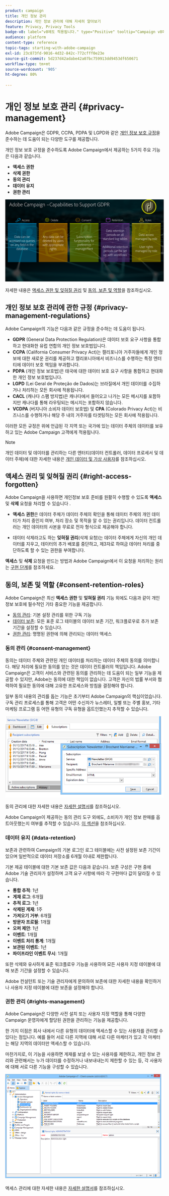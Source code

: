 ```yaml
---
product: campaign
title: 개인 정보 관리
description: 개인 정보 관리에 대해 자세히 알아보기
feature: Privacy, Privacy Tools
badge-v8: label="v8에도 적용됩니다." type="Positive" tooltip="Campaign v8에도 적용됩니다."
audience: platform
content-type: reference
topic-tags: starting-with-adobe-campaign
exl-id: 23c873fd-9016-4d32-842c-772cfff0e23e
source-git-commit: 5d237d42adabe42a07bc759913dd9453df650671
workflow-type: tm+mt
source-wordcount: '905'
ht-degree: 80%

---
```


# 개인 정보 보호 관리 {#privacy-management}


Adobe Campaign은 GDPR, CCPA, PDPA 및 LGPD와 같은 [개인 정보 보호 규정](#privacy-management-regulations)을 준수하는 데 도움이 되는 다양한 도구를 제공합니다.

개인 정보 보호 규정을 준수하도록 Adobe Campaign에서 제공하는 5가지 주요 기능은 다음과 같습니다.

* **액세스 권한**
* **삭제 권한**
* **동의 관리**
* **데이터 유지**
* **권한 관리**

![](assets/privacy-gdpr-use-cases.png)

자세한 내용은 [액세스 권한 및 잊혀질 권리](#right-access-forgotten) 및 [동의, 보존 및 역할](#consent-retention-roles)을 참조하십시오.

<!--This section presents general information on what Privacy management is and the features provided by Adobe Campaign to manage the [Right to Access and Right to be Forgotten](#right-access-forgotten).

It also contains information on important features to manage Privacy ([Consent, Retention and Roles](#consent-retention-roles)), as well as best practices to help you with your Privacy compliance when using Adobe Campaign.-->

## 개인 정보 보호 관리에 관한 규정 {#privacy-management-regulations}

Adobe Campaign의 기능은 다음과 같은 규정을 준수하는 데 도움이 됩니다.

* **GDPR** (General Data Protection Regulation)은 데이터 보호 요구 사항을 통합하고 현대화한 유럽 연합의 개인 정보 보호법입니다.
* **CCPA** (California Consumer Privacy Act)는 캘리포니아 거주자들에게 개인 정보에 대한 새로운 권리를 제공하고 캘리포니아에서 비즈니스를 수행하는 특정 엔터티에 데이터 보호 책임을 부과합니다.
* **PDPA** (개인 정보 보호법)은 태국에 대한 데이터 보호 요구 사항을 통합하고 현대화한 개인 정보 보호법입니다.
* **LGPD** (Lei Geral de Proteção de Dados)는 브라질에서 개인 데이터를 수집하거나 처리하는 모든 회사에 적용됩니다.
* **CACL** (캐나다 스팸 방지법)은 캐나다에서 들어오고 나가는 모든 메시지를 포함하지만 캐나다를 통해 라우팅되는 메시지는 포함하지 않습니다.
* **VCDPA** (버지니아 소비자 데이터 보호법) 및 **CPA** (Colorado Privacy Act)는 비즈니스를 수행하거나 해당 주 내의 거주자를 타겟팅하는 모든 회사에 적용됩니다.

이러한 모든 규정은 위에 언급된 각 지역 또는 국가에 있는 데이터 주체의 데이터를 보유하고 있는 Adobe Campaign 고객에게 적용됩니다.

<!--Several Privacy capabilities are available in Adobe Campaign, including consent management, data retention settings, and rights management. See [Consent, Retention and Roles](#consent-retention-roles). In addition to this, Adobe Campaign helps facilitate your readiness as Data Controller for certain Privacy requests. See [Right to Access and Right to be Forgotten](#right-access-forgotten).-->

>[!NOTE]
>
>개인 데이터 및 데이터를 관리하는 다른 엔터티(데이터 컨트롤러, 데이터 프로세서 및 데이터 주체)에 대한 자세한 내용은 [개인 데이터 및 가상 사용자](../../platform/using/privacy-and-recommendations.md#personal-data)를 참조하십시오.

## 액세스 권리 및 잊혀질 권리 {#right-access-forgotten}

Adobe Campaign을 사용하면 개인정보 보호 준비를 원활히 수행할 수 있도록 **액세스** 및 **삭제** 요청을 처리할 수 있습니다 .

* **액세스 권한**&#x200B;은 데이터 주체가 데이터 주체의 확인을 통해 데이터 주체의 개인 데이터가 처리 중인지 여부, 처리 장소 및 목적을 알 수 있는 권리입니다. 데이터 컨트롤러는 개인 데이터의 사본을 무료로 전자 형식으로 제공해야 합니다.

* 데이터 삭제라고도 하는 **잊혀질 권리**(삭제 요청)는 데이터 주체에게 자신의 개인 데이터를 지우고, 데이터의 추가 배포를 중단하고, 제3자로 하여금 데이터 처리를 중단하도록 할 수 있는 권한을 부여합니다.

**액세스** 및 **삭제** 요청을 만드는 방법과 Adobe Campaign에서 이 요청을 처리하는 원리는 [구현 단계](../../platform/using/privacy-requests.md)를 참조하세요.

<!--Tutorials on Privacy management in Campaign Standard are also available [here](https://experienceleague.adobe.com/docs/campaign-standard-learn/tutorials/privacy/privacy-overview.html).
https://experienceleague.adobe.com/docs/campaign-standard-learn/tutorials/privacy/privacy-overview.html-->

## 동의, 보존 및 역할 {#consent-retention-roles}

Adobe Campaign은 최신 **액세스 권한** 및 **잊혀질 권리** 기능 외에도 다음과 같이 개인 정보 보호에 필수적인 기타 중요한 기능을 제공합니다.

* [동의 관리](#consent-management): 기본 설정 관리를 위한 구독 기능
* [데이터 보존](#data-retention): 모든 표준 로그 테이블의 데이터 보존 기간, 워크플로우로 추가 보존 기간을 설정할 수 있습니다.
* [권한 관리](#rights-management): 명명된 권한에 의해 관리되는 데이터 액세스

### 동의 관리 {#consent-management}

동의는 데이터 주체와 관련된 개인 데이터를 처리하는 데이터 주체의 동의를 의미합니다. 해당 처리에 필요한 동의를 얻는 것은 데이터 컨트롤러의 책임입니다. Adobe Campaign은 고객이 서비스와 관련된 동의를 관리하는 데 도움이 되는 일부 기능을 제공할 수 있지만, Adobe는 동의에 대한 책임이 없습니다. 고객은 자신의 법률 부서와 협력하여 필요한 동의에 대해 고유한 프로세스와 방침을 결정해야 합니다.

일부 동의 내용의 관리를 돕는 기능은 초기부터 Adobe Campaign의 핵심이었습니다. 구독 관리 프로세스를 통해 고객은 어떤 수신자가 뉴스레터, 일별 또는 주별 홍보, 기타 마케팅 프로그램 등 어떤 유형의 구독 유형을 옵트인했는지 추적할 수 있습니다.

![](assets/privacy-consent-management.png)

동의 관리에 대한 자세한 내용은 [자세한 설명서](../../delivery/using/managing-subscriptions.md)를 참조하십시오.

Adobe Campaign이 제공하는 동의 관리 도구 외에도, 소비자가 개인 정보 판매를 옵트아웃했는지 여부를 추적할 수 있습니다. [이 섹션](../../platform/using/privacy-requests.md#sale-of-personal-information-ccpa)을 참조하십시오.

### 데이터 유지 {#data-retention}

보존과 관련하여 Campaign의 기본 로그인 로그 테이블에는 사전 설정된 보존 기간이 있으며 일반적으로 데이터 저장소를 6개월 이내로 제한합니다.

기본 제공 테이블에 대한 기본 보존 값은 다음과 같습니다. 보존 구성은 구현 중에 Adobe 기술 관리자가 설정하며 고객 요구 사항에 따라 각 구현마다 값이 달라질 수 있습니다.

* **통합 추적**: 1년
* **게재 로그**: 6개월
* **추적 로그**: 1년
* **삭제된 게재**: 1주
* **가져오기 거부**: 6개월
* **방문자 프로필**: 1개월
* **오퍼 제안**: 1년
* **이벤트**: 1개월
* **이벤트 처리 통계**: 1개월
* **보관된 이벤트**: 1년
* **파이프라인 이벤트 무시**: 1개월

또한 삭제와 유사하게 표준 워크플로우 기능을 사용하여 모든 사용자 지정 테이블에 대해 보존 기간을 설정할 수 있습니다.

Adobe 컨설턴트 또는 기술 관리자에게 문의하여 보존에 대한 자세한 내용을 확인하거나 사용자 지정 테이블에 대한 보존을 설정해야 합니다.

### 권한 관리 {#rights-management}

Adobe Campaign은 다양한 사전 설치 또는 사용자 지정 역할을 통해 다양한 Campaign 운영자에게 할당된 권한을 관리하는 기능을 제공합니다.

한 가지 이점은 회사 내에서 다른 유형의 데이터에 액세스할 수 있는 사용자를 관리할 수 있다는 점입니다. 예를 들어 서로 다른 지역에 대해 서로 다른 마케터가 있고 각 마케터는 해당 지역의 데이터만 액세스할 수 있습니다.

마찬가지로, 이 기능을 사용하면 게재를 보낼 수 있는 사용자를 제한하고, 개인 정보 관리와 관련해서는 누가 데이터를 수정하거나 내보내내는지 제한할 수 있는 등, 각 사용자에 대해 서로 다른 기능을 구성할 수 있습니다.

![](assets/privacy-user-management.png)

액세스 관리에 대한 자세한 내용은 [자세한 설명서](../../platform/using/access-management.md)를 참조하십시오.
